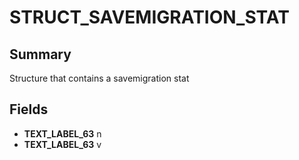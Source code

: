 # STRUCT_SAVEMIGRATION_STAT

## Summary
Structure that contains a savemigration stat

## Fields
* **TEXT_LABEL_63** n
* **TEXT_LABEL_63** v